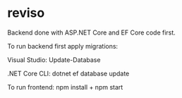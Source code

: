 # reviso

Backend done with ASP.NET Core and EF Core code first.

To run backend first apply migrations: 

Visual Studio: Update-Database

.NET Core CLI: dotnet ef database update

To run frontend: npm install + npm start
